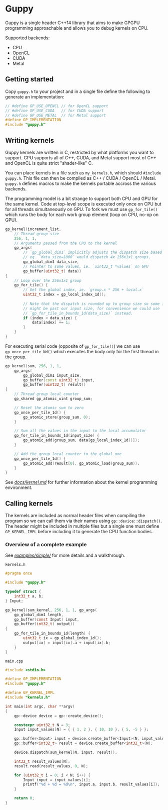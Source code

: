 # Guppy

Guppy is a single header C++14 library that aims to make GPGPU programming
approachable and allows you to debug kernels on CPU.

Supported backends:

- CPU
- OpenCL
- CUDA
- Metal

## Getting started

Copy `guppy.h` to your project and in a single file define the following to
generate an implementation:

```c
// #define GP_USE_OPENCL // for OpenCL support
// #define GP_USE_CUDA   // for CUDA support
// #define GP_USE_METAL  // for Metal support
#define GP_IMPLEMENTATION
#include "guppy.h"
```

## Writing kernels

Guppy kernels are written in C, restricted by what platforms you want to support.
CPU supports all of C++, CUDA, and Metal support most of C++ and OpenCL is quite
strict "shader-like" C.

You can place kernels in a file such as `my_kernels.h`, which should `#include`
`guppy.h`. This file can then be compiled as C++ / CUDA / OpenCL / Metal.
`guppy.h` defines macros to make the kernels portable accross the various
backends.

The programming model is a bit strange to support both CPU and GPU for the same
kernel. Code at top-level scope is executed only once on CPU but for all threads
simultaneously on GPU. To fork we must use `gp_for_tile()` which runs the body
for each work group element (loop on CPU, no-op on GPU).

```cpp
gp_kernel(increment_list,
    // Thread group size
    256, 1, 1,
    // Arguments passed from the CPU to the kernel
    gp_args(
        // `gp_global_dim1` implicitly adjusts the dispatch size based on this,
        // eg. `data_size=1000` would dispatch 4x 256x1x1 groups.
        gp_global_dim1 data_size,
        // Pointer to some values, ie. `uint32_t *values` on GPU
        gp_buffer(uint32_t) data))
{
    // Loop over the 256x1x1 group
    gp_for_tile() {
        // Get the global index, ie. `group.x * 256 + local.x`
        uint32_t index = gp_local_index_1d();
        
        // Note that the dispatch is rounded up to group size so some indices
        // might be past our input size, for convenience we could use
        // `gp_for_tile_in_bounds_1d(data_size)` instead.
        if (index < data_size) {
            data[index] += 1;
        }
    }
}
```

For executing serial code (opposite of `gp_for_tile()`) we can use
`gp_once_per_tile_Nd()` which executes the body only for the first thread in the
group.

```cpp
gp_kernel(sum, 256, 1, 1,
    gp_args(
        gp_global_dim1 input_size,
        gp_buffer(const uint32_t) input,
        gp_buffer(uint32_t) result))
{
    // Thread group local counter
    gp_shared gp_atomic_uint group_sum;

    // Reset the atomic sum to zero
    gp_once_per_tile_1d() {
        gp_atomic_store(group_sum, 0);
    }

    // Sum all the values in the input to the local accumulator
    gp_for_tile_in_bounds_1d(input_size) {
        gp_atomic_add(group_sum, data[gp_local_index_1d()]);
    }

    // Add the group local counter to the global one
    gp_once_per_tile_1d() {
        gp_atomic_add(result[0], gp_atomic_load(group_sum));
    }
}
```

See [*docs/kernel.md*](docs/kernel.md) for further information about the kernel
programming environment.

## Calling kernels

The kernels are included as normal header files when compiling the program so
we can call them via their names using `gp::device::dispatch()`. The header
might be included in multiple files but a single one must define `GP_KERNEL_IMPL`
before including it to generate the CPU function bodies.

### Overview of a complete example

See [*examples/simple/*](/examples/simple/) for more details and a walkthrough.

`kernels.h`

```c
#pragma once

#include "guppy.h"

typedef struct {
    int32_t a, b;
} Input;

gp_kernel(sum_kernel, 256, 1, 1, gp_args(
    gp_global_dim1 length,
    gp_buffer(const Input) input,
    gp_buffer(int32_t) output))
{
    gp_for_tile_in_bounds_1d(length) {
        uint32_t ix = gp_global_index_1d();
        output[ix] = input[ix].a + input[ix].b;
    }
}
```

`main.cpp` 

```cpp
#include <stdio.h>

#define GP_IMPLEMENTATION
#include "guppy.h"

#define GP_KERNEL_IMPL
#include "kernels.h"

int main(int argc, char **argv)
{
    gp::device device = gp::create_device();

    constexpr uint32_t N = 3;
    Input input_values[N] = { { 1, 2 }, { 10, 10 }, { 5, -5 } };

    gp::buffer<Input> input = device.create_buffer<Input>(N, input_values);
    gp::buffer<int32_t> result = device.create_buffer<int32_t>(N);

    device.dispatch(sum_kernel(N, input, result));

    int32_t result_values[N];
    result.read(result_values, 0, N);

    for (uint32_t i = 0; i < N; i++) {
        Input input = input_values[i];
        printf("%d + %d = %d\n", input.a, input.b, result_values[i]);
    }

    return 0;
}
```
